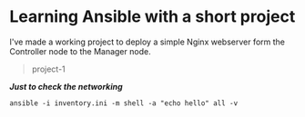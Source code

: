 # Learning Ansible with a short project
I've made a working project to deploy a simple Nginx webserver form the Controller node to the Manager node.
>project-1 

***Just to check the networking***
```
ansible -i inventory.ini -m shell -a "echo hello" all -v
```
